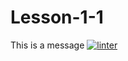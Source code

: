 # Lesson-1-1
This is a message
[![linter](https://github.com/RachelChung001/Lesson-1-1/workflows/linter/badge.svg)](https://github.com/marketplace/actions/super-linter)
